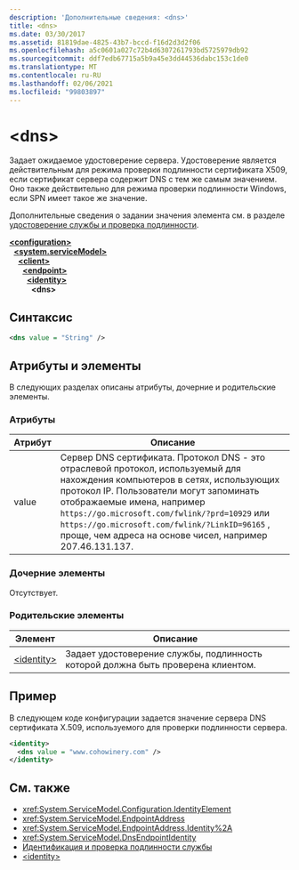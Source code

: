 ```yaml
---
description: 'Дополнительные сведения: <dns>'
title: <dns>
ms.date: 03/30/2017
ms.assetid: 81819dae-4825-43b7-bccd-f16d2d3d2f06
ms.openlocfilehash: a5c0601a027c72b4d6307261793bd5725979db92
ms.sourcegitcommit: ddf7edb67715a5b9a45e3dd44536dabc153c1de0
ms.translationtype: MT
ms.contentlocale: ru-RU
ms.lasthandoff: 02/06/2021
ms.locfileid: "99803897"
---
```

# \<dns>

Задает ожидаемое удостоверение сервера. Удостоверение является действительным для режима проверки подлинности сертификата X509, если сертификат сервера содержит DNS с тем же самым значением. Оно также действительно для режима проверки подлинности Windows, если SPN имеет такое же значение.  
  
Дополнительные сведения о задании значения элемента см. в разделе [удостоверение службы и проверка подлинности](../../../wcf/feature-details/service-identity-and-authentication.md).  
  
[**\<configuration>**](../configuration-element.md)\
&nbsp;&nbsp;[**\<system.serviceModel>**](system-servicemodel.md)\
&nbsp;&nbsp;&nbsp;&nbsp;[**\<client>**](client.md)\
&nbsp;&nbsp;&nbsp;&nbsp;&nbsp;&nbsp;[**\<endpoint>**](endpoint-of-client.md)\
&nbsp;&nbsp;&nbsp;&nbsp;&nbsp;&nbsp;&nbsp;&nbsp;[**\<identity>**](identity.md)\
&nbsp;&nbsp;&nbsp;&nbsp;&nbsp;&nbsp;&nbsp;&nbsp;&nbsp;&nbsp;**\<dns>**  
  
## <a name="syntax"></a>Синтаксис  
  
```xml  
<dns value = "String" />
```  
  
## <a name="attributes-and-elements"></a>Атрибуты и элементы  

 В следующих разделах описаны атрибуты, дочерние и родительские элементы.  
  
### <a name="attributes"></a>Атрибуты  
  
|Атрибут|Описание|  
|---------------|-----------------|  
|value|Сервер DNS сертификата. Протокол DNS - это отраслевой протокол, используемый для нахождения компьютеров в сетях, использующих протокол IP. Пользователи могут запоминать отображаемые имена, например `https://go.microsoft.com/fwlink/?prd=10929` или `https://go.microsoft.com/fwlink/?LinkID=96165` , проще, чем адреса на основе чисел, например 207.46.131.137.|  
  
### <a name="child-elements"></a>Дочерние элементы  

 Отсутствует.  
  
### <a name="parent-elements"></a>Родительские элементы  
  
|Элемент|Описание|  
|-------------|-----------------|  
|[\<identity>](identity.md)|Задает удостоверение службы, подлинность которой должна быть проверена клиентом.|  
  
## <a name="example"></a>Пример  

 В следующем коде конфигурации задается значение сервера DNS сертификата X.509, используемого для проверки подлинности сервера.  
  
```xml  
<identity>
  <dns value = "www.cohowinery.com" />
</identity>
```  
  
## <a name="see-also"></a>См. также

- <xref:System.ServiceModel.Configuration.IdentityElement>
- <xref:System.ServiceModel.EndpointAddress>
- <xref:System.ServiceModel.EndpointAddress.Identity%2A>
- <xref:System.ServiceModel.DnsEndpointIdentity>
- [Идентификация и проверка подлинности службы](../../../wcf/feature-details/service-identity-and-authentication.md)
- [\<identity>](identity.md)
